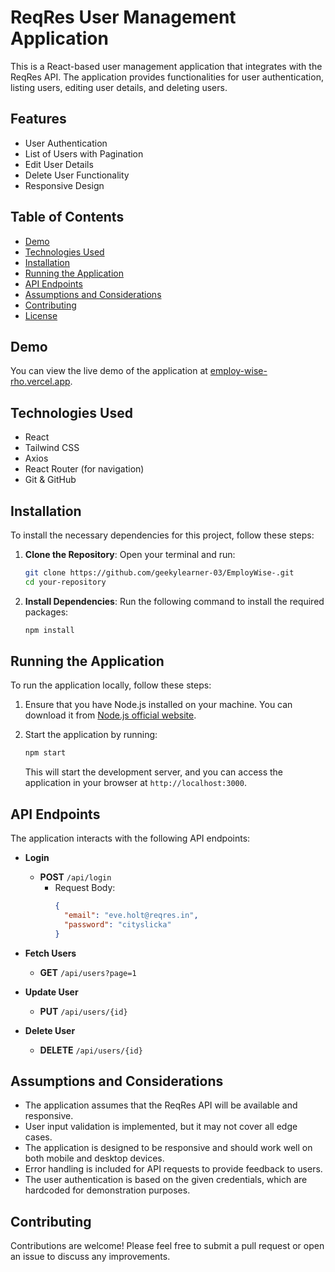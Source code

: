 # ReqRes User Management Application

This is a React-based user management application that integrates with the ReqRes API. The application provides functionalities for user authentication, listing users, editing user details, and deleting users.

## Features

- User Authentication
- List of Users with Pagination
- Edit User Details
- Delete User Functionality
- Responsive Design

## Table of Contents

- [Demo](#demo)
- [Technologies Used](#technologies-used)
- [Installation](#installation)
- [Running the Application](#running-the-application)
- [API Endpoints](#api-endpoints)
- [Assumptions and Considerations](#assumptions-and-considerations)
- [Contributing](#contributing)
- [License](#license)

## Demo

You can view the live demo of the application at [employ-wise-rho.vercel.app](https://employ-wise-rho.vercel.app).

## Technologies Used

- React
- Tailwind CSS
- Axios
- React Router (for navigation)
- Git & GitHub

## Installation

To install the necessary dependencies for this project, follow these steps:

1. **Clone the Repository**:
    Open your terminal and run:
    ```bash
    git clone https://github.com/geekylearner-03/EmployWise-.git
    cd your-repository
    ```

2. **Install Dependencies**:
    Run the following command to install the required packages:
    ```bash
    npm install
    ```

## Running the Application

To run the application locally, follow these steps:

1. Ensure that you have Node.js installed on your machine. You can download it from [Node.js official website](https://nodejs.org/).

2. Start the application by running:
    ```bash
    npm start
    ```
   This will start the development server, and you can access the application in your browser at `http://localhost:3000`.

## API Endpoints

The application interacts with the following API endpoints:

- **Login**
  - **POST** `/api/login` 
    - Request Body:
      ```json
      {
        "email": "eve.holt@reqres.in",
        "password": "cityslicka"
      }
      ```

- **Fetch Users**
  - **GET** `/api/users?page=1`

- **Update User**
  - **PUT** `/api/users/{id}`

- **Delete User**
  - **DELETE** `/api/users/{id}`

## Assumptions and Considerations

- The application assumes that the ReqRes API will be available and responsive.
- User input validation is implemented, but it may not cover all edge cases.
- The application is designed to be responsive and should work well on both mobile and desktop devices.
- Error handling is included for API requests to provide feedback to users.
- The user authentication is based on the given credentials, which are hardcoded for demonstration purposes.

## Contributing

Contributions are welcome! Please feel free to submit a pull request or open an issue to discuss any improvements.


